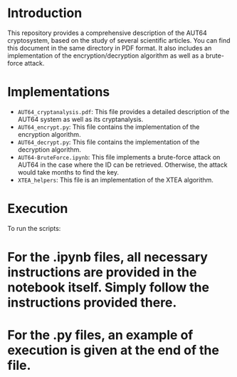 # Introduction

This repository provides a comprehensive description of the AUT64 cryptosystem, based on the study of several scientific articles. You can find this document in the same directory in PDF format. It also includes an implementation of the encryption/decryption algorithm as well as a brute-force attack.

# Implementations

* `AUT64_cryptanalysis.pdf`: This file provides a detailed description of the AUT64 system as well as its cryptanalysis.
* `AUT64_encrypt.py`: This file contains the implementation of the encryption algorithm.
* `AUT64_decrypt.py`: This file contains the implementation of the decryption algorithm.
* `AUT64-BruteForce.ipynb`: This file implements a brute-force attack on AUT64 in the case where the ID can be retrieved. Otherwise, the attack would take months to find the key.
* `XTEA_helpers`: This file is an implementation of the XTEA algorithm.

# Execution

To run the scripts:

# For the .ipynb files, all necessary instructions are provided in the notebook itself. Simply follow the instructions provided there.
# For the .py files, an example of execution is given at the end of the file.
